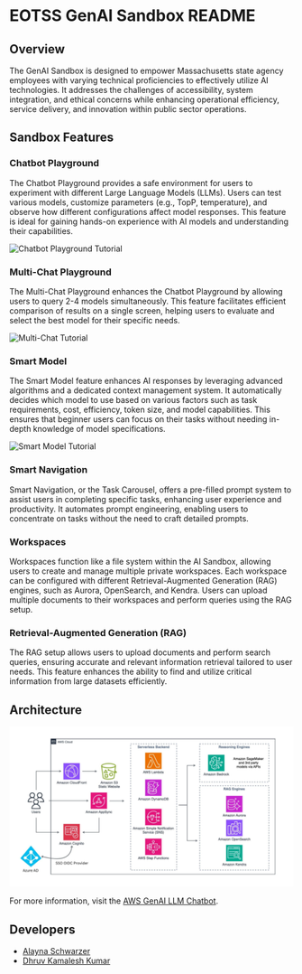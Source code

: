 # EOTSS GenAI Sandbox README

## Overview

The GenAI Sandbox is designed to empower Massachusetts state agency employees with varying technical proficiencies to effectively utilize AI technologies. It addresses the challenges of accessibility, system integration, and ethical concerns while enhancing operational efficiency, service delivery, and innovation within public sector operations.

## Sandbox Features

### Chatbot Playground
The Chatbot Playground provides a safe environment for users to experiment with different Large Language Models (LLMs). Users can test various models, customize parameters (e.g., TopP, temperature), and observe how different configurations affect model responses. This feature is ideal for gaining hands-on experience with AI models and understanding their capabilities.

![Chatbot Playground Tutorial](docs/about/assets/chatbotPlaygroundTutorial.gif)

### Multi-Chat Playground
The Multi-Chat Playground enhances the Chatbot Playground by allowing users to query 2-4 models simultaneously. This feature facilitates efficient comparison of results on a single screen, helping users to evaluate and select the best model for their specific needs.

![Multi-Chat Tutorial](docs/about/assets/multiChatTutorial.gif)

### Smart Model
The Smart Model feature enhances AI responses by leveraging advanced algorithms and a dedicated context management system. It automatically decides which model to use based on various factors such as task requirements, cost, efficiency, token size, and model capabilities. This ensures that beginner users can focus on their tasks without needing in-depth knowledge of model specifications.

![Smart Model Tutorial](docs/about/assets/smartModel.gif)

### Smart Navigation
Smart Navigation, or the Task Carousel, offers a pre-filled prompt system to assist users in completing specific tasks, enhancing user experience and productivity. It automates prompt engineering, enabling users to concentrate on tasks without the need to craft detailed prompts.

### Workspaces
Workspaces function like a file system within the AI Sandbox, allowing users to create and manage multiple private workspaces. Each workspace can be configured with different Retrieval-Augmented Generation (RAG) engines, such as Aurora, OpenSearch, and Kendra. Users can upload multiple documents to their workspaces and perform queries using the RAG setup.

### Retrieval-Augmented Generation (RAG)
The RAG setup allows users to upload documents and perform search queries, ensuring accurate and relevant information retrieval tailored to user needs. This feature enhances the ability to find and utilize critical information from large datasets efficiently.

## Architecture

![AI Sandbox Architecture](docs/about/assets/architecture.jpg)

For more information, visit the [AWS GenAI LLM Chatbot](https://aws-samples.github.io/aws-genai-llm-chatbot/).

## Developers

- [Alayna Schwarzer](https://www.linkedin.com/in/alayna-schwarzer/)
- [Dhruv Kamalesh Kumar](https://www.linkedin.com/in/dhruvkamaleshkumar)
